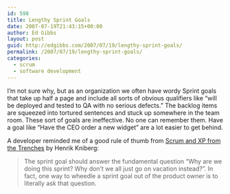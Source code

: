 ```yaml
---
id: 598
title: Lengthy Sprint Goals
date: 2007-07-19T21:43:15+00:00
author: Ed Gibbs
layout: post
guid: http://edgibbs.com/2007/07/19/lengthy-sprint-goals/
permalink: /2007/07/19/lengthy-sprint-goals/
categories:
  - scrum
  - software development
---
```

I&#8217;m not sure why, but as an organization we often have wordy Sprint goals that take up half a page and include all sorts of obvious qualifiers like &#8220;will be deployed and tested to QA with no serious defects.&#8221; The backlog items are squeezed into tortured sentences and stuck up somewhere in the team room. These sort of goals are ineffective. No one can remember them. Have a goal like &#8220;Have the CEO order a new widget&#8221; are a lot easier to get behind.

A developer reminded me of a good rule of thumb from [Scrum and XP from the Trenches](http://www.infoq.com/minibooks/scrum-xp-from-the-trenches) by Henrik Kniberg:

> The sprint goal should answer the fundamental question &ldquo;Why are we doing this sprint? Why don&rsquo;t we all just go on vacation instead?&rdquo;. In fact, one way to wheedle a sprint goal out of the product owner is to literally ask that question.